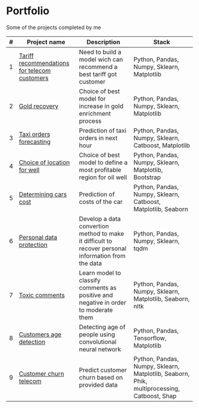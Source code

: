 # Portfolio
Some of the projects completed by me

|#|Project name   | Description   | Stack         |
|-| ------------- | ------------- | ------------- |
|1|[Tariff recommendations for telecom customers](https://github.com/Manekineco1/Portfolio/tree/main/Tariff_recommendations_for_telecom_customers)  | Need to build a model wich can recommend a best tariff got customer | Python, Pandas, Numpy, Sklearn, Matplotlib |
|2|[Gold recovery](https://github.com/Manekineco1/Portfolio/tree/main/Gold_recovery)  | Choice of best model for increase in gold enrichment process  |  Python, Pandas, Numpy, Sklearn, Matplotlib |
|3|[Taxi orders forecasting](https://github.com/Manekineco1/Portfolio/tree/main/Taxi_orders_forecasting) | Prediction of taxi orders in next hour | Python, Pandas, Numpy, Sklearn, Catboost, Matplotlib |
|4|[Choice of location for well](https://github.com/Manekineco1/Portfolio/tree/main/Choice_of_location_for_well)  | Choice of best model to define a most profitable region for oil well  | Python, Pandas, Numpy, Sklearn, Matplotlib, Bootstrap |
|5|[Determining cars cost](https://github.com/Manekineco1/Portfolio/tree/main/Determining_cars_cost)  | Prediction of costs of the car | Python, Pandas, Numpy, Sklearn, Catboost, Matplotlib, Seaborn |
|6|[Personal data protection](https://github.com/Manekineco1/Portfolio/tree/main/Personal_data_protection) | Develop a data convertion method to make it difficult to recover personal information from the data  | Python, Pandas, Numpy, Sklearn, tqdm |
|7|[Toxic comments](https://github.com/Manekineco1/Portfolio/tree/main/Toxic_comments) | Learn model to classify comments as positive and negative in order to moderate them  | Python, Pandas, Numpy, Sklearn, Matplotlib, Seaborn, nltk |
|8|[Customers age detection](https://github.com/Manekineco1/Portfolio/tree/main/Customers_age_detection) | Detecting age of people using convolutional neural network  | Python, Pandas, Tensorflow, Matplotlib |
|9|[Customer churn telecom](https://github.com/Manekineco1/Portfolio/tree/main/Customer_churn_telecom)  | Predict customer churn based on provided data | Python, Pandas, Numpy, Sklearn, Matplotlib, Seaborn, Phik, multiprocessing, Catboost, Shap |
